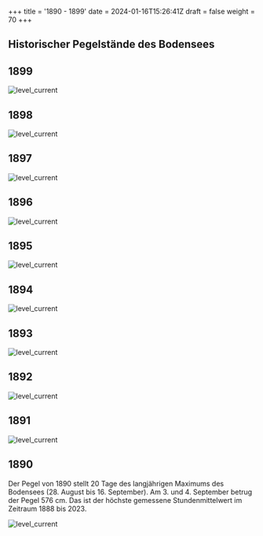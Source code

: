 +++
title = '1890 - 1899'
date = 2024-01-16T15:26:41Z
draft = false
weight = 70
+++

## Historischer Pegelstände des Bodensees

## 1899

![level_current](/images/DE/graphs_historic/longterm_DE_1899.png)

## 1898

![level_current](/images/DE/graphs_historic/longterm_DE_1898.png)

## 1897

![level_current](/images/DE/graphs_historic/longterm_DE_1897.png)

## 1896

![level_current](/images/DE/graphs_historic/longterm_DE_1896.png)

## 1895

![level_current](/images/DE/graphs_historic/longterm_DE_1895.png)

## 1894

![level_current](/images/DE/graphs_historic/longterm_DE_1894.png)

## 1893

![level_current](/images/DE/graphs_historic/longterm_DE_1893.png)

## 1892

![level_current](/images/DE/graphs_historic/longterm_DE_1892.png)

## 1891

![level_current](/images/DE/graphs_historic/longterm_DE_1891.png)

## 1890

Der Pegel von 1890 stellt 20 Tage des langjährigen Maximums des Bodensees (28. August bis 16. September).
Am 3. und 4. September betrug der Pegel 576 cm. Das ist der höchste gemessene Stundenmittelwert im Zeitraum 1888 bis 2023.

![level_current](/images/DE/graphs_historic/longterm_DE_1890.png)